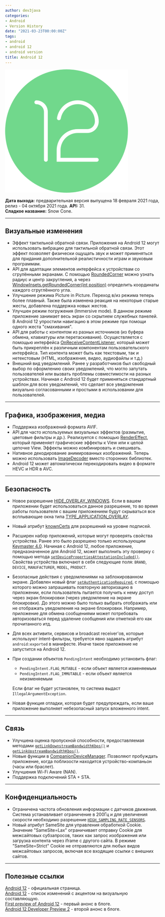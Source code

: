```yaml
---
author: dev3java
categories:
- Android
- Version History
date: "2021-03-23T00:00:00Z"
tags:
- android
- android 12
- android version
title: Android 12
---
```


<img src="/assets/img/posts/android-version/android-12.svg" alt="android 12 logo" height="400"/>

**Дата выхода:** предварительная версия выпущена 18 февраля 2021 года, релиз - 04 октября 2021 года.
**API:** 31.  
**Сладкое название:** Snow Cone.

***

## Визуальные изменения

- Эффект тактильной обратной связи. Приложения на Android 12 могут использовать вибрацию для тактильной обратной связи. Этот эффект позволяет физически ощущать звук и может применяться для придания дополнительной реалистичности играм и звуковым программам.
- API для адаптации элементов интерфейса к устройствам со сгрулёнными экранами. С помощью [RoundedCorner][rounded-corner] можно узнать радиус и центр закругления, а через [WindowInsets.getRoundedCorner(int position)][get-rounded-corner] определить координаты каждого сгруглённого угла.
- Улучшение режима Picture in Picture. Переход в/из режима теперь более плавный. Также была изменена реакция на некоторые старые жесты, добавлена поддержка новых жестов.
- Улучшен режим погружения (Immersive mode). В данном режиме приложение занимает весь экран со скрытием служебных панелей. В Android 12 упростили навигацию в этом режиме при помощи одного жеста "смахивания".
- API для работы с контентом из разных источников (из буфера обмена, клавиатуры или перетаскивания). Осуществляется с помощью интерфейса [OnReceiveContentListener][on-receive-content-listener], который может быть прикреплён к различным компонентам пользовательского интерфейса. Тип контента может быть как текстовым, так и нетекстовым (HTML, изображения, видео, аудиофайлы и т.д.)
- Внешний вид уведомлений. Ранее у разработчиков был свободный выбор по оформлению своих уведомлений, что могло запутать пользователей или вызвать проблемы совместимости на разных устройствах. Начиная с Android 12 будет применяться стандартный шаблон для всех уведомлений, что сделает все уведомления визуально согласованными и простыми в использовании для пользователей.

***

## Графика, изображения, медиа

- Поддержка изображений формата AVIF.
- API для часто используемых визуальных эффектов (размытие, цветовые фильтры и др.). Реализуется с помощью [RenderEffect][render-effect], который применяет графические эффекты к View или к целой цепочке View. Эффекты можно комбинировать и смешивать.
- Нативное декодирование анимированных изображений. Теперь можно использовать [ImageDecoder][image-decoder] вместо сторонних библиотек.
- Android 12 может автоматически перекодировать видео в формате HEVC и HDR в AVC.

***

## Безопасность

- Новое разрешение [HIDE_OVERLAY_WINDOWS][hide-overlay-windows]. Если в вашем приложении будет использоваться данное разрешение, то во время работы пользователя с вашим приложением будут скрываться все всплывающие окна типа [TYPE_APPLICATION_OVERLAY][type-application-overlay].
- Новый атрибут [knownCerts][known-certs] для разрешений на уровне подписей.
- Расширен набор приложений, которые могут проверять свойства устройства. Ранее это было разрешено только использующим [Keymaster 4.0][keymaster-4.0]. Начиная с Android 12, любое приложение, предназначенное для Android 12, может выполнить эту проверку с помощью метода [`setDevicePropertiesAttestationIncluded()`][device-properties-attestation]. Свойства устройства включают в себя следующие поля: `BRAND`, `DEVICE`, `MANUFACTURER`, `MODEL`, `PRODUCT`.
- Безопасные действия с уведомлениями на заблокированном экране. Добавлен новый флаг [`setAuthenticationRequired`][authentication-required], с помощью которого можно запрашивать повторную авторизацию в приложении, если пользователь пытается получить к нему доступ через экран блокировки (через уведомление на экране блокировки). До этого можно было только выбрать отображать или не отображать уведомления на экране блокировки. Например, приложение для обмена сообщениями может потребовать авторизоваться перед удаление сообщения или отметкой его как прочитанного итд.
- Для всех активити, сервисов и broadcast receiver'ов, которые используют intent-фильтры, требуется явно задавать атрибут `android:exported` в манифесте. Иначе такое приложение не запустится на Android 12.
- При создании объектов `PendingIntent` необходимо установить флаг:
  - `PendingIntent.FLAG_MUTABLE` - если объект является изменяемым
  - `PendingIntent.FLAG_IMMUTABLE` - если объект является неизменяемым

  Если флаг не будет установлен, то система выдаст `IllegalArgumentException`.
- Новая функция отладки, которая будет предупреждать, если ваше приложение выполняет небезопасный запуск вложенного intent.

***

## Связь

- Улучшена оценка пропускной способности, предоставляемая методами [`getLinkDownstreamBandwidthKbps()`][link-downstream] и [`getLinkUpstreamBandwidthKbps()`][link-upstream].
- Новые функции в [CompanionDeviceManager][companion-device-manager]. Позволяют пробуждать приложение, когда поблизости находится устройство-компаньон (часы или браслет).
- Улучшения Wi-Fi Aware (NAN).
- Поддержка подключений STA + STA.

***

## Конфиденциальность

- Ограничена частота обновления информации с датчиков движения. Система устанавливает ограничение в 200Гц и для увеличения скорости необходимо разрешение [`HIGH_SAMPLING_RATE_SENSORS`][high-sampling-rate--sensors].
- Новый атрибут SameSite для управления обработкой Cookie. Значение "SameSite=Lax" ограничивает отправку Cookie для межсайтовых субзапросов, таких как запрос изображения или загрузка контента через iframe с другого сайта. В режиме "SameSite=Strict" Cookie не отправляются для любых видов межсайтовых запросов, включая все входящие ссылки с внешних сайтов.

***

## Полезные ссылки

[Android 12](https://developer.android.com/about/versions/12 "developer.android.com") - официальная страница.  
[Android 12][android-12-visual] - список изменений с акцентом на визуальную составляющую.  
[First preview of Android 12](https://android-developers.googleblog.com/2021/02/android-12-dp1.html "android-developers.googleblog.com") - первый анонс в блоге.  
[Android 12 Developer Preview 2](https://android-developers.googleblog.com/2021/03/android-12-developer-preview-2.html "android-developers.googleblog.com") - второй анонс в блоге.


[authentication-required]: https://developer.android.com/reference/android/app/Notification.Action.Builder#setAuthenticationRequired(boolean) "developer.android.com"
[companion-device-manager]: https://developer.android.com/reference/android/companion/CompanionDeviceManager "developer.android.com"
[device-properties-attestation]: https://developer.android.com/reference/android/security/keystore/KeyGenParameterSpec.Builder#setDevicePropertiesAttestationIncluded(boolean) "developer.android.com"
[get-rounded-corner]: https://developer.android.com/reference/android/view/Display#getRoundedCorner(int) "developer.android.com"
[hide-overlay-windows]: https://developer.android.com/reference/android/Manifest.permission#HIDE_OVERLAY_WINDOWS "developer.android.com"
[high-sampling-rate--sensors]: https://developer.android.com/reference/android/Manifest.permission#HIGH_SAMPLING_RATE_SENSORS "developer.android.com"
[image-decoder]: https://developer.android.com/ndk/reference/group/image-decoder "developer.android.com"
[keymaster-4.0]: https://source.android.com/security/keystore "source.android.com"
[known-certs]: https://developer.android.com/reference/android/R.attr#knownCerts "developer.android.com"
[link-downstream]: https://developer.android.com/reference/android/net/NetworkCapabilities#getLinkDownstreamBandwidthKbps() "developer.android.com"
[link-upstream]: https://developer.android.com/reference/android/net/NetworkCapabilities#getLinkUpstreamBandwidthKbps() "developer.android.com"
[on-receive-content-listener]: https://developer.android.com/reference/android/view/OnReceiveContentListener "developer.android.com"
[render-effect]: https://developer.android.com/reference/android/graphics/RenderEffect "developer.android.com"
[rounded-corner]: https://developer.android.com/reference/android/view/RoundedCorner?hl=en "developer.android.com"
[type-application-overlay]: https://developer.android.com/reference/android/view/WindowManager.LayoutParams#TYPE_APPLICATION_OVERLAY "developer.android.com"
[android-12-visual]: https://www.android.com/android-12/ "android.com"
